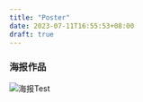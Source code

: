 ```yaml
---
title: "Poster"
date: 2023-07-11T16:55:53+08:00
draft: true
---
```

### 海报作品
<!--more-->
![海报Test](https://raw.githubusercontent.com/an-kang/an-kang.github.io/master/images/yan.jpg)